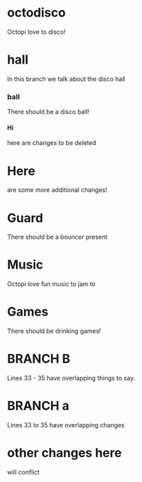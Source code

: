 # octodisco

Octopi love to disco!

# hall

In this branch we talk about the disco hall

### ball 

There should be a disco ball!

#### Hi

here are changes to be deleted

# Here 

are some more additional changes!

# Guard

There should be a bouncer present

# Music

Octopi love fun music to jam to

# Games

There should be drinking games!

# BRANCH B 

Lines 33 - 35 have overlapping things to say.

# BRANCH a

Lines 33 to 35 have overlapping changes

# other changes here

will conflict